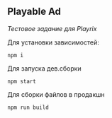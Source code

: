 ## Playable Ad

_Тестовое задание для Playrix_

Для установки зависимостей:

```
npm i
```

Для запуска дев.сборки

```
npm start
```

Для сборки файлов в продакшн

```
npm run build
```
